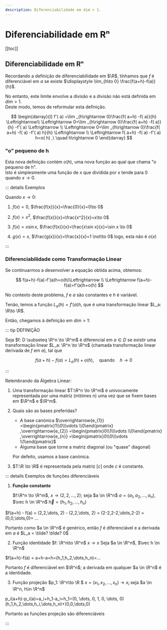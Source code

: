 ```yaml
---
description: Diferenciabilidade em dim > 1.
---
```


# Diferenciabilidade em Rⁿ

[[toc]]

## Diferenciabilidade em Rⁿ

Recordando a definição de diferenciabilidade em $\R$, tínhamos que $f$ é diferenciável em $a$
se existe $\displaystyle \lim_{h\to 0} \frac{f(a+h)-f(a)}{h}$.

No entanto, este limite envolve a divisão e a divisão não está definida em $dim > 1$.  
Deste modo, temos de reformular esta definição.

$$
\begin{darray}{l}
f'( a) =\lim _{h\rightarrow 0}\frac{f( a+h) -f( a)}{h} \Leftrightarrow\\
\Leftrightarrow 0=\lim _{h\rightarrow 0}\frac{f( a+h) -f( a)}{h} -f'( a) \Leftrightarrow \\
\Leftrightarrow 0=\lim _{h\rightarrow 0}\frac{f( a+h) -f( a) -f'( a) h}{h} \Leftrightarrow \\
\Leftrightarrow f( a+h) -f( a) -f'( a) h=o( h) ,\ \quad h\rightarrow 0
\end{darray}
$$

### "o" pequeno de h

Esta nova definição contém $o(h)$, uma nova função ao qual que chama "o pequeno de h".  
Isto é simplesmente uma função de $x$ que dividida por $x$ tende para $0$ quando $x \to 0$.

::: details Exemplos

Quando $x \to 0$:

1. $f(x) = 0$, $\frac{f(x)}{x}=\frac{0}{x}=0\to 0$

2. $f(x) = x^2$, $\frac{f(x)}{x}=\frac{x^2}{x}=x\to 0$

3. $f(x) = x\sin x$, $\frac{f(x)}{x}=\frac{x\sin x}{x}=\sin x \to 0$

4. $g(x) = x$, $\frac{g(x)}{x}=\frac{x}{x}=1 \not\to 0$ logo, esta não é $o(x)$

:::

### Diferenciabilidade como Transformação Linear

Se continuarmos a desenvolver a equação obtida acima, obtemos:

$$
f(a+h)-f(a)-f'(a)h=o(h)\Leftrightarrow \\
\Leftrightarrow f(a+h)-f(a)=f'(a)h+o(h)
$$

No contexto deste problema, $f$ e $a$ são constantes e $h$ é variável.

Tenão, temos a função $L_a(h)=f'(a)h$, que é uma transformação linear $L_a: \R\to \R$.

Então, chegamos à definição em $dim > 1$:

::: tip DEFINIÇÃO

Seja $f: D \subseteq \R^n \to \R^m$ é diferencial em $a\in D$ se existir uma transformação linear $L_a: \R^n \to \R^n$
(chamada transformação linear derivada de $f$ em $a$), tal que

$$
f(a+h)-f(a)=L_a(h)+o(h), \quad \text{quando}\quad h \to 0
$$

:::

Relembrando da Álgebra Linear:

1. Uma transformação linear $T:\R^n \to \R^m$ é univocamente representada
   por uma matriz (m\times n) uma vez que se fixem bases em $\R^n$ e $\R^m$.

2. Quais são as bases preferidas?

   - A base canónica $\overrightarrow{e_{1}} =\begin{pmatrix}1\\0\\\vdots \\0\end{pmatrix} ,\overrightarrow{e_{2}} =\begin{pmatrix}0\\1\\\vdots \\0\end{pmatrix} ,\overrightarrow{e_{n}} =\begin{pmatrix}0\\0\\\vdots \\1\end{pmatrix}$
   - Alguma base que torne a matriz diagonal (ou "quase" diagonal)

   Por defeito, usamos a base canónica.

3. $T:\R \to \R$ é representada pela matriz $[c]$ onde $c$ é constante.

::: details Exemplos de funções diferenciáveis

1. **Função constante**

   $f:\R^n \to \R^m$, $x\to (2,2,\dots, 2)$;
   seja $a \in \R^n$ $a = (a_1, a_2,\dots, a_n)$, $\vec h \in \R^n$ $\vec h=(h_1,h_2,\dots, h_n)$

\$f(a+h) - f(a) = (2,2,\dots, 2) - (2,2,\dots, 2) = (2-2,2-2,\dots,2-2) = (0,0,\dots,0)= ...

Portanto como $a \in \R^n$ é genérico, então $f$ é diferenciável e a derivada em $a$ é $L_a = \tilde? \tilde? 0$

2. Função identidade $f: \R^n\to \R^n$ $x \to x$
   Seja $a \in \R^n$, $\vec h \in \R^n$

\$f(a+h)-f(a) = a+h-a=h=(h_1,h_2,\dots,h_n)=...

Portanto $f$ é diferenciável em $\R^n$; a derivada em qualquer $a \in \R^n$ é a identidade.

3. Função projeção $p_1: \R^n\to \R $ $x=(x_1,x_2,\dots, x_n)\to x_i$
   seja $a \in \R^n, h\in \R^n$

p_i(a+h)-p_i(a)=a_i+h_1-a_i=h_1=(0, \dots, 0, 1, 0, \dots, 0)(h_1,h_2,\dots,h_i,\dots,h_n)+(0,0,\dots,0)

Portanto as funções projeção são diferenciáveis

:::
